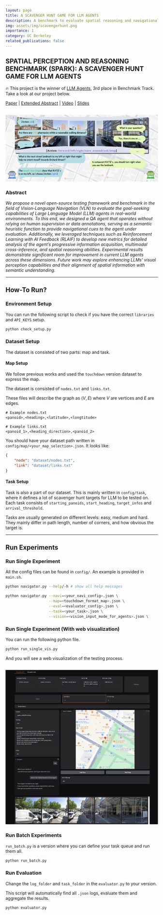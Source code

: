 ```yaml
---
layout: page
title: A SCAVENGER HUNT GAME FOR LLM AGENTS
description: A benchmark to evaluate spatial reasoning and navigational capabilities of LLM agents via a scavenger hunt game. (Final project for CS194/294, UC Berkeley)
img: assets/img/scavengerhunt.png
importance: 1
category: UC Berkeley
related_publications: false
---
```


## SPATIAL PERCEPTION AND REASONING BENCHMARK (SPARK): A SCAVENGER HUNT GAME FOR LLM AGENTS


🔥 This project is the winner of [LLM Agents](https://rdi.berkeley.edu/llm-agents-hackathon/), 3rd place in Benchmark Track. Take a look at our project below.

[Paper](https://github.com/Kyunnilee/llm_scavengerhunt/blob/main/paper/194_Scavenger_Hunt_Submission.pdf) | [Extended Abstract](https://github.com/Kyunnilee/llm_scavengerhunt/blob/main/paper/Extended_Abstract.pdf) | [Video](https://drive.google.com/drive/folders/1I0CfSKPIilZk__pB_aDKOydfYclBj1Wo) | [Slides](https://drive.google.com/drive/folders/1I0CfSKPIilZk__pB_aDKOydfYclBj1Wo)

<img src="/assets/img/scavengerhunt.png" alt="teaser" style="max-width: 100%; height: auto; margin-top: 1rem;" />

### Abstract

*We propose a novel open-source testing framework and benchmark in the field of Vision-Language Navigation (VLN) to evaluate the goal-seeking capabilities of Large Language Model (LLM) agents in real-world environments. To this end, we designed a QA agent that operates without relying on human supervision or data annotations, serving as a semantic heuristic function to provide navigational cues to the agent under evaluation. Additionally, we leveraged techniques such as Reinforcement Learning with AI Feedback (RLAIF) to develop new metrics for detailed analysis of the agent’s progressive information acquisition, multimodal cross-inference, and spatial reasoning abilities. Experimental results demonstrate significant room for improvement in current LLM agents across these dimensions. Future work may explore enhancing LLMs’ visual perception capabilities and their alignment of spatial information with semantic understanding.*

---

## How-To Run?

### Environment Setup

You can run the following script to check if you have the correct `libraries` and `API_KEYS` setup.

```bash
python check_setup.py
```

### Dataset Setup

The dataset is consisted of two parts: map and task.

#### Map Setup

We follow previous works and used the `touchdown` version dataset to express the map.

The dataset is consisted of `nodes.txt` and `links.txt`. 

These files will describe the graph as $(V, E)$ where $V$ are vertices and $E$ are edges.

```
# Example nodes.txt
<panoid>,<heading>,<latitude>,<longtitude>
```

```
# Example links.txt
<panoid_1>,<heading_direction>,<panoid_2>
```

You should have your dataset path written in `config/map/<your_map_selection>.json`. It looks like:

```json
{
    "node": "dataset/nodes.txt",
    "link": "dataset/links.txt"
}
```

#### Task Setup

Task is also a part of our dataset. This is mainly written in `config/task`, where it defines a lot of scavenger hunt targets for LLM to be tested on. Each task consists of `starting_panoids`, `start_heading`, `target_infos` and `arrival_threshold`.

Tasks are usually generated on different levels: easy, medium and hard. They mainly differ in path length, number of corners, and how obvious the target is.

---

## Run Experiments

### Run Single Experiment

All the config files can be found in `config/`. An example is provided in `main.sh`.

```bash
python navigator.py --help/-h # show all help messages
```

```bash
python navigator.py --navi=<your_navi_config>.json \
                    --map=<touchdown_format_map>.json \
                    --eval=<evaluator_config>.json \
                    --task=<your_task>.json \
                    --vision=<vision_input_mode_for_agents>.json \
```

### Run Single Experiment (With web visualization)

You can run the following python file.

```bash
python run_single_vis.py
```

And you will see a web visualization of the testing process.

<img src="/assets/img/scavengerhunt_teaser.png" alt="run_single_vis" style="max-width: 100%; height: auto; margin-top: 1rem;" />

### Run Batch Experiments

`run_batch.py` is a version where you can define your task queue and run them all.

```bash
python run_batch.py
```

### Run Evaluation

Change the `log_folder` and `task_folder` in the `evaluator.py` to your version. 

This script will automatically find all `.json` logs, evaluate them and aggregate the results.

```bash
python evaluator.py
```
